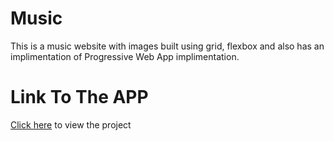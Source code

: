 # Music
This is a music website with images built using grid, flexbox and also has an implimentation of Progressive Web App implimentation.

# Link To The APP

[Click here](https://ken-music-app.netlify.app) to view the project
